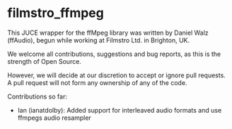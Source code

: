 filmstro_ffmpeg
===============

This JUCE wrapper for the ffMpeg library was written by Daniel Walz (ffAudio), 
begun while working at Filmstro Ltd. in Brighton, UK.

We welcome all contributions, suggestions and bug reports, as this is the strength of
Open Source.

However, we will decide at our discretion to accept or ignore pull requests.
A pull request will not form any ownership of any of the code.


Contributions so far:

- Ian (ianatdolby): Added support for interleaved audio formats and use ffmpegs audio resampler



